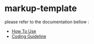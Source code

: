 # markup-template

please refer to the documentation bellow :

- [How To Use](https://github.com/idealump-inc/boilerplate-markup/blob/562e5478982578a6bc5f9b0aaa580387f76c1f36/docs/how_to_use.md)
- [Coding Guideline](https://github.com/idealump-inc/boilerplate-markup/blob/562e5478982578a6bc5f9b0aaa580387f76c1f36/docs/coding_guideline.md)